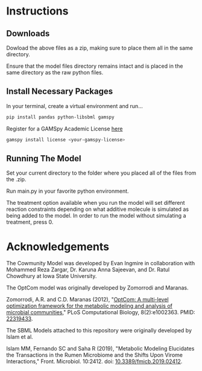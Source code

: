 # Instructions

## Downloads 

Dowload the above files as a zip, making sure to place them all in the same directory. 

Ensure that the model files directory remains intact and is placed in the same directory as the raw python files.

## Install Necessary Packages

In your terminal, create a virtual environment and run...

```bash
pip install pandas python-libsbml gamspy
```

Register for a GAMSpy Academic License [here](https://academic.gams.com/)

```bash
gamspy install license <your-gamspy-license>
```

## Running The Model

Set your current directory to the folder where you placed all of the files from the .zip.

Run main.py in your favorite python environment.

The treatment option available when you run the model will set different reaction constraints depending on what additive molecule is simulated as being added to the model. In order to run the model without simulating a treatment, press 0.

# Acknowledgements

The Cowmunity Model was developed by Evan Ingmire in collaboration with Mohammed Reza Zargar, Dr. Karuna Anna Sajeevan, and Dr. Ratul Chowdhury at Iowa State University.

The OptCom model was originally developed by Zomorrodi and Maranas. 

Zomorrodi, A.R. and C.D. Maranas (2012), "[OptCom: A multi-level optimization framework for the metabolic modeling and analysis of microbial communities](https://www.maranasgroup.com/pub/2012/OptCom_2012.pdf)," PLoS Computational Biology, 8(2):e1002363. PMID: [22319433](http://www.ncbi.nlm.nih.gov/pubmed/22319433).

The SBML Models attached to this repository were originally developed by Islam et al.

Islam MM, Fernando SC and Saha R (2019), "Metabolic Modeling Elucidates the Transactions in the Rumen Microbiome and the Shifts Upon Virome Interactions," Front. Microbiol. 10:2412. doi: [10.3389/fmicb.2019.02412](https://doi.org/10.3389/fmicb.2019.02412).
